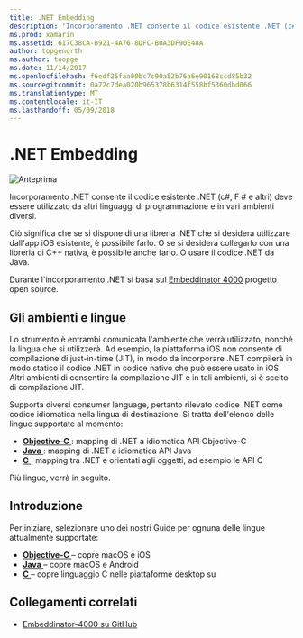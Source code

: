 ```yaml
---
title: .NET Embedding
description: 'Incorporamento .NET consente il codice esistente .NET (c#, F # e altri) deve essere utilizzato da altri linguaggi di programmazione'
ms.prod: xamarin
ms.assetid: 617C38CA-B921-4A76-8DFC-B0A3DF90E48A
author: topgenorth
ms.author: toopge
ms.date: 11/14/2017
ms.openlocfilehash: f6edf25faa00bc7c90a52b76a6e90168ccd85b32
ms.sourcegitcommit: 0a72c7dea020b965378b6314f558bf5360dbd066
ms.translationtype: MT
ms.contentlocale: it-IT
ms.lasthandoff: 05/09/2018
---
```

# <a name="net-embedding"></a>.NET Embedding

![Anteprima](~/media/shared/preview.png)

Incorporamento .NET consente il codice esistente .NET (c#, F # e altri) deve essere utilizzato da altri linguaggi di programmazione e in vari ambienti diversi.

Ciò significa che se si dispone di una libreria .NET che si desidera utilizzare dall'app iOS esistente, è possibile farlo.   O se si desidera collegarlo con una libreria di C++ nativa, è possibile anche farlo.   O usare il codice .NET da Java.

Durante l'incorporamento .NET si basa sul [Embeddinator 4000](https://github.com/mono/Embeddinator-4000) progetto open source.

## <a name="environments-and-languages"></a>Gli ambienti e lingue

Lo strumento è entrambi comunicata l'ambiente che verrà utilizzato, nonché la lingua che si utilizzerà.   Ad esempio, la piattaforma iOS non consente di compilazione di just-in-time (JIT), in modo da incorporare .NET compilerà in modo statico il codice .NET in codice nativo che può essere usato in iOS.  Altri ambienti di consentire la compilazione JIT e in tali ambienti, si è scelto di compilazione JIT.

Supporta diversi consumer language, pertanto rilevato codice .NET come codice idiomatica nella lingua di destinazione.   Si tratta dell'elenco delle lingue supportate al momento:

- [**Objective-C** ](objective-c/index.md) : mapping di .NET a idiomatica API Objective-C
- [**Java** ](android/index.md) : mapping di .NET a idiomatica API Java
- [**C** ](get-started/c.md) : mapping tra .NET e orientati agli oggetti, ad esempio le API C

Più lingue, verrà in seguito.

## <a name="getting-started"></a>Introduzione

Per iniziare, selezionare uno dei nostri Guide per ognuna delle lingue attualmente supportate:

- [**Objective-C** ](get-started/objective-c/index.md) – copre macOS e iOS
- [**Java** ](get-started/java/index.md) – copre macOS e Android
- [**C** ](get-started/c.md) – copre linguaggio C nelle piattaforme desktop su

## <a name="related-links"></a>Collegamenti correlati

- [Embeddinator-4000 su GitHub](https://github.com/mono/Embeddinator-4000)
